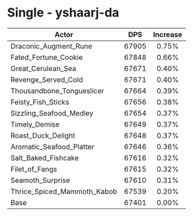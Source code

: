 # Single - yshaarj-da
| Actor | DPS | Increase |
|---|:---:|:---:|
|Draconic_Augment_Rune|67905|0.75%|
|Fated_Fortune_Cookie|67848|0.66%|
|Great_Cerulean_Sea|67671|0.40%|
|Revenge_Served_Cold|67671|0.40%|
|Thousandbone_Tongueslicer|67664|0.39%|
|Feisty_Fish_Sticks|67656|0.38%|
|Sizzling_Seafood_Medley|67654|0.37%|
|Timely_Demise|67649|0.37%|
|Roast_Duck_Delight|67648|0.37%|
|Aromatic_Seafood_Platter|67646|0.36%|
|Salt_Baked_Fishcake|67616|0.32%|
|Filet_of_Fangs|67615|0.32%|
|Seamoth_Surprise|67610|0.31%|
|Thrice_Spiced_Mammoth_Kabob|67539|0.20%|
|Base|67401|0.00%|
